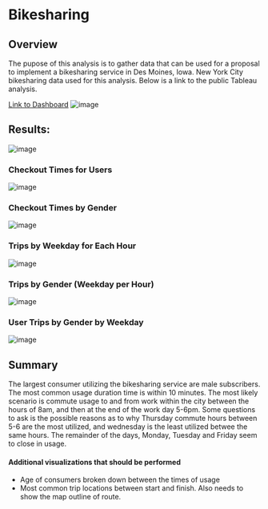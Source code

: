 # Bikesharing


 ## Overview
 The pupose of this analysis is to gather data that can be used for a proposal to implement a bikesharing service in Des Moines, Iowa. New York City bikesharing data used for this analysis. Below is a link to the public Tableau analysis.
 
 [Link to Dashboard](https://public.tableau.com/app/profile/amela.begic/viz/NYCCitiBikeAnalysis_16496183066190/Dashboard1)
![image](https://user-images.githubusercontent.com/96217224/162636266-843c991b-43d3-44ae-9363-33f6210eb64b.png)
## Results:
![image](https://user-images.githubusercontent.com/96217224/162636655-fbe50397-ebf2-499a-91de-c3369be334ca.png)
### Checkout Times for Users
![image](https://user-images.githubusercontent.com/96217224/162636713-740079e9-9e89-4d8e-beee-94b06c8144fa.png)

### Checkout Times by Gender
![image](https://user-images.githubusercontent.com/96217224/162636767-187f902c-d3b5-48c4-898f-a8ad9f08be39.png)
### Trips by Weekday for Each Hour
![image](https://user-images.githubusercontent.com/96217224/162636792-d2cd5bc0-e07a-4d02-a196-23bf5e685fde.png)

### Trips by Gender (Weekday per Hour)
![image](https://user-images.githubusercontent.com/96217224/162636842-539c61e8-e45f-4bc1-9e0e-429c612fd120.png)
###  User Trips by Gender by Weekday
![image](https://user-images.githubusercontent.com/96217224/162636875-a20a7ee2-2959-4ca8-af5b-56ad973db0c1.png)

## Summary
The largest consumer utilizing the bikesharing service are male subscribers. The most common usage duration time is within 10 minutes. The most likely scenario is commute usage to and from work within the city between the hours of 8am, and then at the end of the work day 5-6pm. Some questions to ask is the possible reasons as to why Thursday commute hours between 5-6 are the most utilized, and wednesday is the least utilized betwee the same hours. The remainder of the days, Monday, Tuesday and Friday seem to close in usage. 

#### Additional visualizations that should be performed
 - Age of consumers broken down between the times of usage
 - Most common trip locations between start and finish. Also needs to show the map outline of route. 



